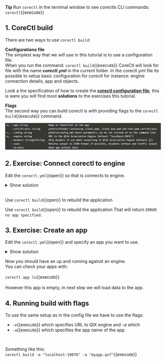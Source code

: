 **Tip** Run `corectl` in the terminal window to see corectls CLI commands: 
`corectl`{{execute}}

## 1. CoreCtl build
There are two ways to use `corectl build`:
<br>

**Configurations file**
<br>The simplest way that we will use in this tutorial is to use a configuration file. <br>
When you run the command: `corectl build`{{execute}} CoreCtl will look for file with the name ***corectl.yml*** in the current folder. In the corectl.yml file its possible to setup basic configuration for corectl for instance: engine connection details, app and objects. <br>

Look a the specification of how to create the [**corectl configuration file**](https://github.com/qlik-oss/corectl/blob/master/docs/corectl_config.md), this is were you will find most **solutions** to the exercises this tutorial. 
<br>

**Flags**
<br>The second way you can build corectl is with providing flags to the `corectl build`{{execute}} command.
<br>

![Analysis](assets/flags.png)


## 2. Exercise: Connect corectl to engine

Edit the `corectl.yml`{{open}} so that is connects to engine.

<details> <summary>Show solution</summary>
<p> 
<pre class="file" data-target="clipboard">engine: localhost:19076 # URL and port to running Qlik Associative Engine instance
</pre>
</p>
</details>  
<br>

 Use `corectl build`{{open}} to rebuild the application 
 <br>

 Use `corectl build`{{open}} to rebuild the application 
 That will return `ERROR no app specified`.
 <br>

 ## 3. Exercise: Create an app

 Edit the `corectl.yml`{{open}} and specify an app you want to use.

 <details> <summary>Show solution</summary>
 <p> 
<pre class="file" data-target="clipboard">engine: localhost:19076 # URL and port to running Qlik Associative Engine instance
app: /myapp.qvf   # App name that the tool should open a session against.
</pre>
</p>
This can also be done using a flag:
<br>

`corectl build -a "my app"`{{execute}}
</details>  


Now you should have an up and running against an engine. <br>
You can check your apps with: <br> <br>
`corectl app ls`{{execute}}
<br>
<br>
However this app is empty, in next step we will load data to the app.

## 4. Running build with flags

To use the same setup as in the config file we have to use the flags:
* `-e`{{execute}} which specifies URL to QIX engine and *-a* which 
* `-a`{{execute}} which specifies the app name of the app
<br>

Something like this: <br>
`corectl build -e "localhost:19076" -a "myapp.qvf"`{{execute}}